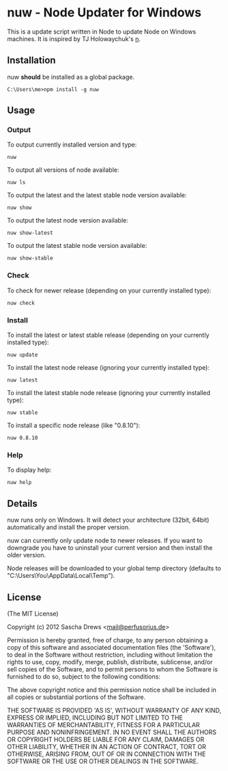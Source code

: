# nuw - Node Updater for Windows

This is a update script written in Node to update Node on Windows machines. It is inspired by TJ Holowaychuk's [n](https://github.com/visionmedia/n "n").

## Installation

nuw **should** be installed as a global package.

    C:\Users\me>npm install -g nuw

## Usage

### Output

To output currently installed version and type:

    nuw

To output all versions of node available:

    nuw ls

To output the latest and the latest stable node version available:

    nuw show

To output the latest node version available:

    nuw show-latest

To output the latest stable node version available:

    nuw show-stable

### Check

To check for newer release (depending on your currently installed type):

	nuw check

### Install

To install the latest or latest stable release (depending on your currently installed type):

	nuw update

To install the latest node release (ignoring your currently installed type):

	nuw latest

To install the latest stable node release (ignoring your currently installed type):

	nuw stable

To install a specific node release (like "0.8.10"):

	nuw 0.8.10

### Help

To display help:

    nuw help

## Details

nuw runs only on Windows. It will detect your architecture (32bit, 64bit) automatically and install the proper version.

nuw can currently only update node to newer releases. If you want to downgrade you have to uninstall your current version and then install the older version.

Node releases will be downloaded to your global temp directory (defaults to "C:\Users\You\AppData\Local\Temp").

## License

(The MIT License)

Copyright (c) 2012 Sascha Drews &lt;mail@perfusorius.de&gt;

Permission is hereby granted, free of charge, to any person obtaining
a copy of this software and associated documentation files (the
'Software'), to deal in the Software without restriction, including
without limitation the rights to use, copy, modify, merge, publish,
distribute, sublicense, and/or sell copies of the Software, and to
permit persons to whom the Software is furnished to do so, subject to
the following conditions:

The above copyright notice and this permission notice shall be
included in all copies or substantial portions of the Software.

THE SOFTWARE IS PROVIDED 'AS IS', WITHOUT WARRANTY OF ANY KIND,
EXPRESS OR IMPLIED, INCLUDING BUT NOT LIMITED TO THE WARRANTIES OF
MERCHANTABILITY, FITNESS FOR A PARTICULAR PURPOSE AND NONINFRINGEMENT.
IN NO EVENT SHALL THE AUTHORS OR COPYRIGHT HOLDERS BE LIABLE FOR ANY
CLAIM, DAMAGES OR OTHER LIABILITY, WHETHER IN AN ACTION OF CONTRACT,
TORT OR OTHERWISE, ARISING FROM, OUT OF OR IN CONNECTION WITH THE
SOFTWARE OR THE USE OR OTHER DEALINGS IN THE SOFTWARE.